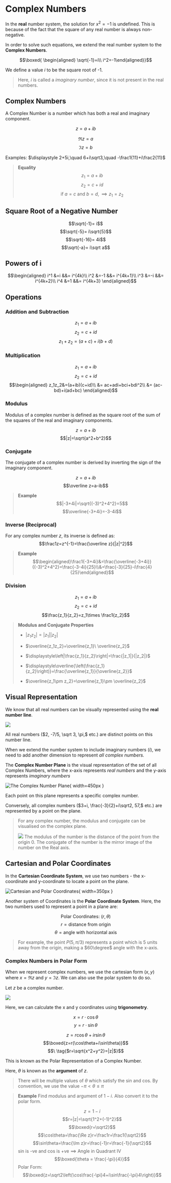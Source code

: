 # **Complex Numbers**

In the **real** number system, the solution for $x^2=-1$ is undefined. This is because of the fact that the square of any real number is always non-negative.

In order to solve such equations, we extend the real number system to the **Complex Numbers**.

$$\boxed{
    \begin{aligned}
    \sqrt{-1}=i\\
i^2=-1\end{aligned}}$$

We define a value $i$ to be the square root of -1. 

> Here, $i$ is called a *imaginary number*, since it is not present in the real numbers.

## Complex Numbers

A Complex Number is a number which has both a real and imaginary component.


$$z = a+ib \tag{$a\in R, b\in R$}$$


$$\Re z=a$$
$$\Im z=b$$

Examples: $\displaystyle 2+5i,\quad 6+i\sqrt3,\quad -\frac1{11}+i\frac2{11}$

> **Equality**
> $$z_1=a+ib$$
> $$z_2=c+id$$
> $$\text{if }a=c\text{ and }b=d, \implies z_1=z_2$$

## Square Root of a Negative Number

$$\sqrt{-1}= i$$
$$\sqrt{-5}= i\sqrt{5}$$
$$\sqrt{-16}= 4i$$
$$\sqrt{-a}= i\sqrt a$$

## Powers of i

$$\begin{aligned}
i^1 &=i  &&= i^{4k}\\
i^2 &=-1 &&= i^{4k+1}\\
i^3 &=-i &&= i^{4k+2}\\
i^4 &=1  &&= i^{4k+3}
\end{aligned}$$

## Operations 

### Addition and Subtraction
$$z_1=a+ib$$
$$z_2=c+id$$
$$z_1+z_2=(a+c)+i(b+d)$$

### Multiplication
$$z_1=a+ib$$
$$z_2=c+id$$
$$\begin{aligned}
z_1z_2&=(a+ib)(c+id)\\
&= ac+adi+bci+bdi^2\\
&= (ac-bd)+i(ad+bc)
\end{aligned}$$

### Modulus
Modulus of a complex number is defined as the square root of the sum of the squares of the real and imaginary components.

$$z=a+ib$$
$$|z|=\sqrt{a^2+b^2}$$

### Conjugate

The conjugate of a complex number is derived by inverting the sign of the imaginary component.

$$z=a+ib$$
$$\overline z=a-ib$$

> **Example**
> $$|-3+4i|=\sqrt{(-3)^2+4^2}=5$$
> $$\overline{-3+4i}=-3-4i$$

### Inverse (Reciprocal)

For any complex number $z$, its inverse is defined as:
$$\frac1z=z^{-1}=\frac{\overline z}{|z|^2}$$

> **Example**
> $$\begin{aligned}\frac1{-3+4i}&=\frac{\overline{-3+4i}}{(-3)^2+4^2}=\frac{-3-4i}{25}\\&=\frac{-3}{25}-i\frac{4}{25}\end{aligned}$$

### Division
$$z_1=a+ib$$
$$z_2=c+id$$
$$\frac{z_1}{z_2}=z_1\times \frac1{z_2}$$


> **Modulus and Conjugate Properties**
>
> - $|z_1z_2|=|z_1||z_2|$
> - $\overline{z_1z_2}=\overline{z_1}\ \overline{z_2}$
> 
> - $\displaystyle\left|\frac{z_1}{z_2}\right|=\frac{|z_1|}{|z_2|}$
> - $\displaystyle\overline{\left(\frac{z_1}{z_2}\right)}=\frac{\overline{z_1}}{\overline{z_2}}$
> - $\overline{z_1\pm z_2}=\overline{z_1}\pm \overline{z_2}$

## Visual Representation

We know that all real numbers can be visually represented using the **real number line**.

![](../images/2022-05-31-01-38-22.png)

All real numbers ($2, -7/5, \sqrt 3, \pi,$ etc.) are distinct points on this number line.

When we extend the number system to include imaginary numbers ($i$), we need to add another dimension to represent *all complex numbers.*

The **Complex Number Plane** is the visual representation of the set of all Complex Numbers, where the x-axis represents *real numbers* and the y-axis represents *imaginary numbers*

![The Complex Number Plane](../images/2022-05-31-01-34-44.png){ width=450px }

Each point on this plane represents a specific complex number.

Conversely, all complex numbers ($3+i, \frac{-3}{2}+i\sqrt2, 57,$ etc.) are represented by a point on the plane.

> For any complex number, the modulus and conjugate can be visualised on the complex plane.
>
> ![](../images/2022-05-31-15-27-09.png)
> The modulus of the number is the distance of the point from the origin $0$.
> The conjugate of the number is the mirror image of the number on the Real axis.

## Cartesian and Polar Coordinates

In the **Cartesian Coordinate System**, we use two numbers - the x-coordinate and y-coordinate to locate a point on the plane.


![Cartesian and Polar Coordinates](../images/2022-05-31-17-15-48.png){ width=350px }

<!-- <figure href="../images/2022-05-31-17-15-48.png"></figure> -->


Another system of Coordinates is the **Polar Coordinate System**. Here, the two numbers used to represent a point in a plane are:

$$\text{Polar Coordinates: } (r,\theta)$$
$$r=\text{distance from origin}$$
$$\theta=\text{angle with horizontal axis}$$

> For example, the point $P(5, \pi/3)$ represents a point which is 5 units away from the origin, making a $60\degree$ angle with the x-axis.

### Complex Numbers in Polar Form

When we represent complex numbers, we use the cartesian form $(x, y)$ where $x=\Re z$ and $y=\Im z$. We can also use the polar system to do so.

Let $z$ be a complex number.

![](../images/2022-05-31-19-12-30.png)

Here, we can calculate the x and y coordinates using **trigonometry**.

$$x=r\cdot\cos\theta$$
$$y=r\cdot\sin\theta$$

$$z=r\cos\theta+ir\sin\theta$$
$$\boxed{z=r(\cos\theta+i\sin\theta)}$$
$$\ \tag{$r=\sqrt{x^2+y^2}=|z|$}$$

This is known as the Polar Representation of a Complex Number.

Here, $\theta$ is known as the **argument** of $z$.

> There will be multiple values of $\theta$ which satisfy the sin and cos. By convention, we use the value $-\pi<\theta\le\pi$



> **Example**
> Find modulus and argument of $1-i$. Also convert it to the polar form.
>
> $$z=1-i$$
> $$r=|z|=\sqrt{1^2+(-1)^2}$$
> $$\boxed{r=\sqrt2}$$
> $$\cos\theta=\frac{\Re z}r=\frac1r=\frac1{\sqrt2}$$
> $$\sin\theta=\frac{\Im z}r=\frac{-1}r=\frac{-1}{\sqrt2}$$
> sin is -ve and cos is +ve $\implies$ Angle in Quadrant IV
> $$\boxed{\theta = \frac{-\pi}{4}}$$
> Polar Form:
> $$\boxed{z=\sqrt2\left(\cos\frac{-\pi}4+i\sin\frac{-\pi}4\right)}$$